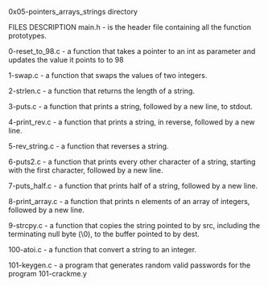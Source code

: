 0x05-pointers_arrays_strings directory

FILES			DESCRIPTION
main.h - is the header file containing all the function prototypes.

0-reset_to_98.c - a function that takes a pointer to an int as parameter and updates the value it points to to 98

1-swap.c - a function that swaps the values of two integers.

2-strlen.c - a function that returns the length of a string.

3-puts.c - a function that prints a string, followed by a new line, to stdout.

4-print_rev.c - a function that prints a string, in reverse, followed by a new line.

5-rev_string.c - a function that reverses a string.

6-puts2.c - a function that prints every other character of a string, starting with the first character, followed by a new line.

7-puts_half.c - a function that prints half of a string, followed by a new line.

8-print_array.c - a function that prints n elements of an array of integers, followed by a new line.

9-strcpy.c - a function that copies the string pointed to by src, including the terminating null byte (\0), to the buffer pointed to by dest.

100-atoi.c - a function that convert a string to an integer.

101-keygen.c - a program that generates random valid passwords for the program 101-crackme.y
